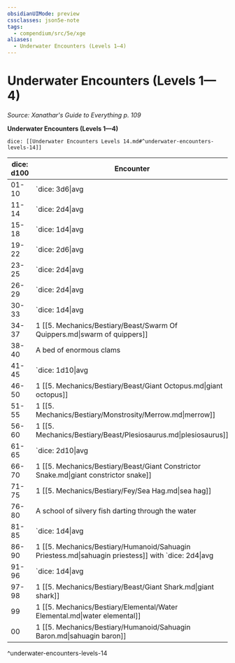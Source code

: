 ```yaml
---
obsidianUIMode: preview
cssclasses: json5e-note
tags:
  - compendium/src/5e/xge
aliases:
  - Underwater Encounters (Levels 1—4)
---
```

# Underwater Encounters (Levels 1—4)
*Source: Xanathar's Guide to Everything p. 109* 

**Underwater Encounters (Levels 1—4)**

`dice: [[Underwater Encounters Levels 14.md#^underwater-encounters-levels-14]]`

| dice: d100 | Encounter |
|------------|-----------|
| 01-10 | `dice: 3d6\|avg|noform` (`3d6`) [[5. Mechanics/Bestiary/Beast/Quipper.md\|quippers]] |
| 11-14 | `dice: 2d4\|avg|noform` (`2d4`) [[5. Mechanics/Bestiary/Elemental/Steam Mephit.md\|steam mephits]] |
| 15-18 | `dice: 1d4\|avg|noform` (`1d4`) [[5. Mechanics/Bestiary/Humanoid/Sahuagin.md\|sahuagin]] |
| 19-22 | `dice: 2d6\|avg|noform` (`2d6`) [[5. Mechanics/Bestiary/Humanoid/Merfolk.md\|merfolk]] |
| 23-25 | `dice: 2d4\|avg|noform` (`2d4`) corpses of drowned sailors tangled in kelp |
| 26-29 | `dice: 2d4\|avg|noform` (`2d4`) [[5. Mechanics/Bestiary/Beast/Constrictor Snake.md\|constrictor snakes]] |
| 30-33 | `dice: 1d4\|avg|noform` (`1d4`) [[5. Mechanics/Bestiary/Beast/Reef Shark.md\|reef sharks]] |
| 34-37 | 1 [[5. Mechanics/Bestiary/Beast/Swarm Of Quippers.md\|swarm of quippers]] |
| 38-40 | A bed of enormous clams |
| 41-45 | `dice: 1d10\|avg|noform` (`1d10`) [[5. Mechanics/Bestiary/Humanoid/Merfolk.md\|merfolk]] with `dice: 1d3\|avg|noform` (`1d3`) [[5. Mechanics/Bestiary/Beast/Giant Sea Horse.md\|giant sea horses]] |
| 46-50 | 1 [[5. Mechanics/Bestiary/Beast/Giant Octopus.md\|giant octopus]] |
| 51-55 | 1 [[5. Mechanics/Bestiary/Monstrosity/Merrow.md\|merrow]] |
| 56-60 | 1 [[5. Mechanics/Bestiary/Beast/Plesiosaurus.md\|plesiosaurus]] |
| 61-65 | `dice: 2d10\|avg|noform` (`2d10`) pieces of corroded brass dinnerware littering the bottom |
| 66-70 | 1 [[5. Mechanics/Bestiary/Beast/Giant Constrictor Snake.md\|giant constrictor snake]] |
| 71-75 | 1 [[5. Mechanics/Bestiary/Fey/Sea Hag.md\|sea hag]] |
| 76-80 | A school of silvery fish darting through the water |
| 81-85 | `dice: 1d4\|avg|noform` (`1d4`) [[5. Mechanics/Bestiary/Beast/Hunter Shark.md\|hunter sharks]] |
| 86-90 | 1 [[5. Mechanics/Bestiary/Humanoid/Sahuagin Priestess.md\|sahuagin priestess]] with `dice: 2d4\|avg|noform` (`2d4`) [[5. Mechanics/Bestiary/Humanoid/Sahuagin.md\|sahuagin]] |
| 91-96 | `dice: 1d4\|avg|noform` (`1d4`) [[5. Mechanics/Bestiary/Beast/Killer Whale.md\|killer whales]] |
| 97-98 | 1 [[5. Mechanics/Bestiary/Beast/Giant Shark.md\|giant shark]] |
| 99 | 1 [[5. Mechanics/Bestiary/Elemental/Water Elemental.md\|water elemental]] |
| 00 | 1 [[5. Mechanics/Bestiary/Humanoid/Sahuagin Baron.md\|sahuagin baron]] |
^underwater-encounters-levels-14
